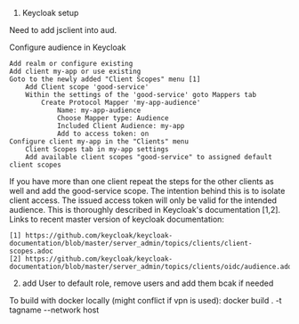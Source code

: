 1. Keycloak setup

Need to add jsclient into aud. 

Configure audience in Keycloak

    Add realm or configure existing
    Add client my-app or use existing
    Goto to the newly added "Client Scopes" menu [1]
        Add Client scope 'good-service'
        Within the settings of the 'good-service' goto Mappers tab
            Create Protocol Mapper 'my-app-audience'
                Name: my-app-audience
                Choose Mapper type: Audience
                Included Client Audience: my-app
                Add to access token: on
    Configure client my-app in the "Clients" menu
        Client Scopes tab in my-app settings
        Add available client scopes "good-service" to assigned default client scopes

If you have more than one client repeat the steps for the other clients as well and add the good-service scope. The intention behind this is to isolate client access. The issued access token will only be valid for the intended audience. This is thoroughly described in Keycloak's documentation [1,2].
Links to recent master version of keycloak documentation:

    [1] https://github.com/keycloak/keycloak-documentation/blob/master/server_admin/topics/clients/client-scopes.adoc
    [2] https://github.com/keycloak/keycloak-documentation/blob/master/server_admin/topics/clients/oidc/audience.adoc

2. add User to default role, remove users and add them bcak if needed




To build with docker locally (might conflict if vpn is used): docker build . -t tagname --network host